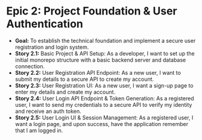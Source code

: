 # Epic 2: Project Foundation & User Authentication

- **Goal:** To establish the technical foundation and implement a secure user registration and login system.
- **Story 2.1:** Basic Project & API Setup: As a developer, I want to set up the initial monorepo structure with a basic backend server and database connection.
- **Story 2.2:** User Registration API Endpoint: As a new user, I want to submit my details to a secure API to create my account.
- **Story 2.3:** User Registration UI: As a new user, I want a sign-up page to enter my details and create my account.
- **Story 2.4:** User Login API Endpoint & Token Generation: As a registered user, I want to send my credentials to a secure API to verify my identity and receive an auth token.
- **Story 2.5:** User Login UI & Session Management: As a registered user, I want a login page, and upon success, have the application remember that I am logged in.
